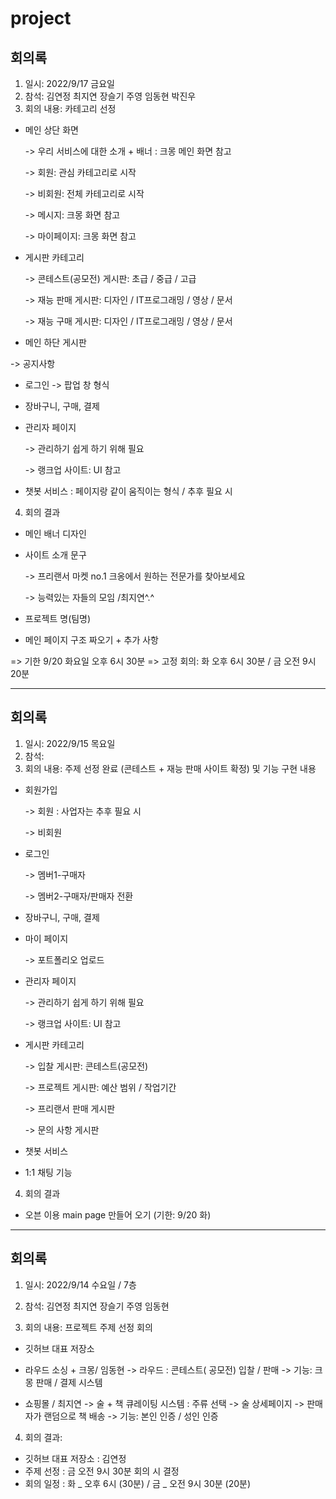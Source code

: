 # project

## 회의록

1. 일시: 2022/9/17 금요일
2. 참석: 김연정 최지연 장슬기 주영 임동현 박진우
3. 회의 내용: 카테고리 선정 

- 메인 상단 화면

  -> 우리 서비스에 대한 소개 + 배너 : 크몽 메인 화면 참고

  -> 회원: 관심 카테고리로 시작

  -> 비회원:  전체 카테고리로 시작

  -> 메시지: 크몽 화면 참고

  -> 마이페이지: 크몽 화면 참고

  
- 게시판 카테고리

  -> 콘테스트(공모전) 게시판: 초급 / 중급 / 고급 
  
  -> 재능 판매 게시판: 디자인 / IT프로그래밍 / 영상 / 문서 
  
  -> 재능 구매 게시판: 디자인 / IT프로그래밍 / 영상 / 문서 
  
-  메인 하단 게시판

  -> 공지사항

- 로그인 
  -> 팝업 창 형식

- 장바구니, 구매, 결제

- 관리자 페이지

  -> 관리하기 쉽게 하기 위해 필요
  
  -> 랭크업 사이트: UI 참고

- 챗봇 서비스 : 페이지랑 같이 움직이는 형식 / 추후 필요 시

4. 회의 결과

- 메인 배너 디자인 

- 사이트 소개 문구 

  -> 프리랜서 마켓 no.1 크옹에서 원하는 전문가를 찾아보세요
  
  -> 능력있는 자들의 모임  /최지연^.^
  
- 프로젝트 명(팀명)

- 메인 페이지 구조 짜오기 + 추가 사항 

=> 기한 9/20 화요일 오후 6시 30분
=> 고정 회의: 화 오후 6시 30분 / 금  오전 9시 20분

-----------------------------------------------------------------------

## 회의록

1. 일시: 2022/9/15 목요일
2. 참석:
3. 회의 내용: 주제 선정 완료 (콘테스트 + 재능 판매 사이트 확정) 및 기능 구현 내용

- 회원가입

  -> 회원 : 사업자는 추후 필요 시
  
  -> 비회원
  
- 로그인 

  -> 멤버1-구매자
  
  -> 멤버2-구매자/판매자 전환
  
- 장바구니, 구매, 결제

- 마이 페이지

  -> 포트폴리오 업로드
  
- 관리자 페이지

  -> 관리하기 쉽게 하기 위해 필요
  
  -> 랭크업 사이트: UI 참고
  
- 게시판 카테고리

  -> 입찰 게시판: 콘테스트(공모전)
  
  -> 프로젝트 게시판: 예산 범위 / 작업기간 
  
  -> 프리랜서 판매 게시판
  
  -> 문의 사항 게시판
  
- 챗봇 서비스

- 1:1 채팅 기능

4. 회의 결과
- 오븐 이용 main page 만들어 오기 (기한: 9/20 화)

-----------------------------------------------------------------------

## 회의록
1. 일시: 2022/9/14 수요일 / 7층 

2. 참석: 김연정 최지연 장슬기 주영 임동현

3. 회의 내용: 프로젝트 주제 선정 회의
- 깃허브 대표 저장소 

- 라우드 소싱 + 크몽/ 임동현
-> 라우드 : 콘테스트( 공모전) 입찰 / 판매
-> 기능: 크몽 판매 / 결제 시스템

-  쇼핑몰 / 최지연
-> 술 + 책 큐레이팅 시스템 : 주류 선택 -> 술 상세페이지 -> 판매자가 랜덤으로 책 배송
-> 기능: 본인 인증 / 성인 인증

4. 회의 결과:
- 깃허브 대표 저장소 : 김연정
- 주제 선정 : 금 오전 9시 30분 회의 시 결정
- 회의 일정 : 화 _ 오후 6시 (30분) / 금 _ 오전 9시 30분  (20분)
